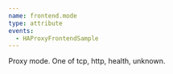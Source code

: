 ```yaml
---
name: frontend.mode
type: attribute
events:
  - HAProxyFrontendSample
---
```


Proxy mode. One of tcp, http, health, unknown.